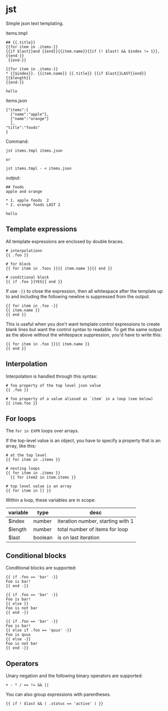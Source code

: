 # jst

Simple json text templating.


items.tmpl

```
## {{.title}}
{{for item in .items-}}
{{if $last}}and {{end}}{{item.name}}{{if (! $last) && $index != 1}},{{end-}}
 {{end-}}

{{for item in .items-}}
* {{$index}}. {{item.name}} {{.title}} {{if $last}}LAST{{end}} {{$length}}
{{end-}}

hello
```

items.json

```
{"items":[
  {"name":"apple"},
  {"name":"orange"}
  ],
"title":"foods"
}
```

Command:

    jst items.tmpl items.json

    or 

    jst items.tmpl - < items.json

output:

```
## foods
apple and orange

* 1. apple foods  2
* 2. orange foods LAST 2

hello
```

## Template expressions 

All template expressions are enclosed by double braces.

    # interpolationn
    {{ .foo }}

    # for block
    {{ for item in .foos }}{{ item.name }}{{ end }}

    # conditional block
    {{ if .foo }}YES{{ end }}

If use `-}}` to close the expression, then all whitespace
after the template up to and including the following newline
is suppressed from the output.

    {{ for item in .foo -}} 
    {{ item.name }}
    {{ end }}

This is useful when you don't want template control expressions to 
create blank lines but want the control syntax to readable. To
get the same output as the above without the whitespace suppression,
you'd have to write this:

    {{ for item in .foo }}{{ item.name }}
    {{ end }}

## Interpolation

Interpolation is handled through this syntax:

    # foo property of the top level json value
    {{ .foo }} 

    # foo property of a value aliased as `item` in a loop (see below)
    {{ item.foo }} 

## For loops

The `for in EXPR` loops over arrays. 

If the top-level value is an object, you have to specify a property
that is an array, like this:

    # at the top level 
    {{ for item in .items }}
   
    # nesting loops
    {{ for item in .items }}
      {{ for item2 in item.items }}
    
    # top level value is an array
    {{ for item in [] }}

Within a loop, these variables are in scope:

variable | type | desc
-- | -- | --
$index | number | iteration number, starting with 1
$length | number | total number of items for loop
$last | boolean | is on last iteration

## Conditional blocks

Conditional blocks are supported:

    {{ if .foo == 'bar' -}} 
    Foo is bar!
    {{ end -}}

    {{ if .foo == 'bar' -}} 
    Foo is bar!
    {{ else }}
    Foo is not bar
    {{ end -}}

    {{ if .foo == 'bar' -}} 
    Foo is bar!
    {{ else if .foo == 'quux' -}}
    Foo is quux
    {{ else -}}
    Foo is not bar
    {{ end -}}


## Operators

Unary negation and the following binary operators are supported:

    + - * / == != && ||

You can also group expressions with parentheses.

    {{ if ! $last && ( .status == 'active' ) }}



